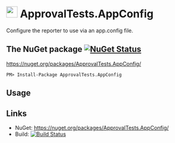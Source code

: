 # <img src="https://avatars3.githubusercontent.com/u/36907" height="30px"> ApprovalTests.AppConfig

Configure the reporter to use via an app.config file.


## The NuGet package [![NuGet Status](http://img.shields.io/nuget/v/ApprovalTests.AppConfig.svg?style=flat)](https://www.nuget.org/packages/ApprovalTests.AppConfig/)

https://nuget.org/packages/ApprovalTests.AppConfig/

    PM> Install-Package ApprovalTests.AppConfig


## Usage




## Links

 * NuGet: https://nuget.org/packages/ApprovalTests.AppConfig/
 * Build: [![Build Status](https://dev.azure.com/approvals/ApprovalTests.Net.AppConfig/_apis/build/status/approvals.ApprovalTests.Net.AppConfig?branchName=master)](https://dev.azure.com/approvals/ApprovalTests.Net.AppConfig/_build/latest?definitionId=6&branchName=master)